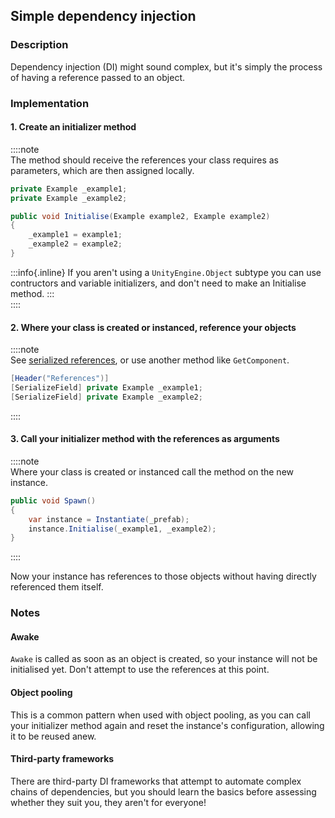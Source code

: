 ## Simple dependency injection
### Description
Dependency injection (DI) might sound complex, but it's simply the process of having a reference passed to an object.  

### Implementation
#### 1. Create an initializer method
::::note   
The method should receive the references your class requires as parameters, which are then assigned locally.

```csharp
private Example _example1;
private Example _example2;

public void Initialise(Example example2, Example example2)
{
    _example1 = example1;
    _example2 = example2;
}
```

:::info{.inline}
If you aren't using a `UnityEngine.Object` subtype you can use contructors and variable initializers, and don't need to make an Initialise method.
:::  
::::  
#### 2. Where your class is created or instanced, reference your objects
::::note  
See [serialized references](Serialized%20References.md), or use another method like `GetComponent`.
```csharp
[Header("References")]
[SerializeField] private Example _example1;
[SerializeField] private Example _example2;
```
::::  
#### 3. Call your initializer method with the references as arguments
::::note  
Where your class is created or instanced call the method on the new instance.
```csharp
public void Spawn()
{
    var instance = Instantiate(_prefab);
    instance.Initialise(_example1, _example2);
}
```
::::  

Now your instance has references to those objects without having directly referenced them itself.

### Notes
#### Awake
`Awake` is called as soon as an object is created, so your instance will not be initialised yet. Don't attempt to use the references at this point.
#### Object pooling
This is a common pattern when used with object pooling, as you can call your initializer method again and reset the instance's configuration, allowing it to be reused anew.
#### Third-party frameworks
There are third-party DI frameworks that attempt to automate complex chains of dependencies, but you should learn the basics before assessing whether they suit you, they aren't for everyone!